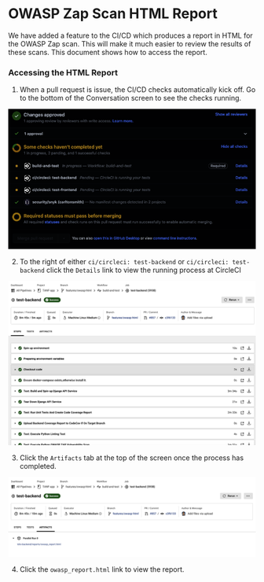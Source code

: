 # OWASP Zap Scan HTML Report

We have added a feature to the CI/CD which produces a report in HTML for the OWASP Zap scan. 
This will make it much easier to review the results of these scans. This document shows how
to access the report.

### Accessing the HTML Report

1. When a pull request is issue, the CI/CD checks automatically kick off. Go to the bottom of the
Conversation screen to see the checks running.

![image](images/ci-cd-checks.png)

2. To the right of either `ci/circleci: test-backend` or `ci/circleci: test-backend` click the `Details` 
link to view the running process at CircleCI

![image](images/circleci.png)

3. Click the `Artifacts` tab at the top of the screen once the process has completed.

![image](images/artifacts.png)

4. Click the `owasp_report.html` link to view the report.

